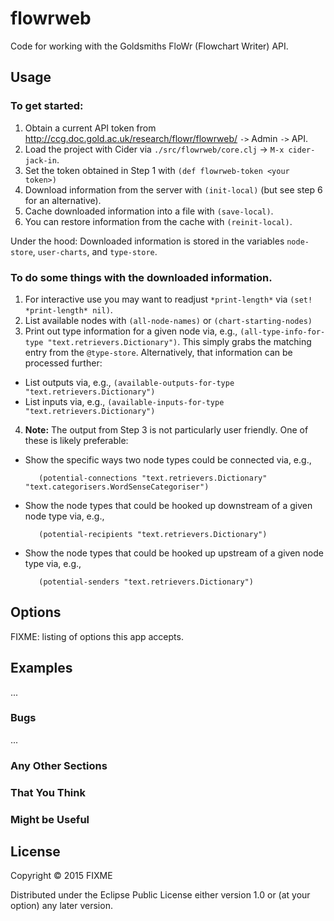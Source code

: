 # flowrweb

Code for working with the Goldsmiths FloWr (Flowchart Writer) API.

## Usage

### To get started:

1. Obtain a current API token from http://ccg.doc.gold.ac.uk/research/flowr/flowrweb/ `->` Admin `->` API.
2. Load the project with Cider via `./src/flowrweb/core.clj` -> `M-x cider-jack-in`.
3. Set the token obtained in Step 1 with `(def flowrweb-token <your token>)`
4. Download information from the server with `(init-local)` (but see step 6 for an alternative).
5. Cache downloaded information into a file with `(save-local)`.
6. You can restore information from the cache with `(reinit-local)`.

Under the hood: Downloaded information is stored in the variables `node-store`, `user-charts`, and `type-store`.

### To do some things with the downloaded information.

1. For interactive use you may want to readjust `*print-length*` via `(set! *print-length* nil)`.
2. List available nodes with `(all-node-names)` or `(chart-starting-nodes)`
3. Print out type information for a given node via, e.g., `(all-type-info-for-type "text.retrievers.Dictionary")`.  This simply grabs the matching entry from the `@type-store`.   Alternatively, that information can be processed further:
  - List outputs via, e.g., `(available-outputs-for-type "text.retrievers.Dictionary")`
  - List inputs via, e.g., `(available-inputs-for-type "text.retrievers.Dictionary")`
4. **Note:** The output from Step 3 is not particularly user friendly.   One of these is likely preferable:
  - Show the specific ways two node types could be connected via, e.g.,

           (potential-connections "text.retrievers.Dictionary" "text.categorisers.WordSenseCategoriser")
  - Show the node types that could be hooked up downstream of a given node type via, e.g.,

           (potential-recipients "text.retrievers.Dictionary")
  - Show the node types that could be hooked up upstream of a given node type via, e.g.,

           (potential-senders "text.retrievers.Dictionary")


## Options

FIXME: listing of options this app accepts.

## Examples

...

### Bugs

...

### Any Other Sections
### That You Think
### Might be Useful

## License

Copyright © 2015 FIXME

Distributed under the Eclipse Public License either version 1.0 or (at
your option) any later version.
